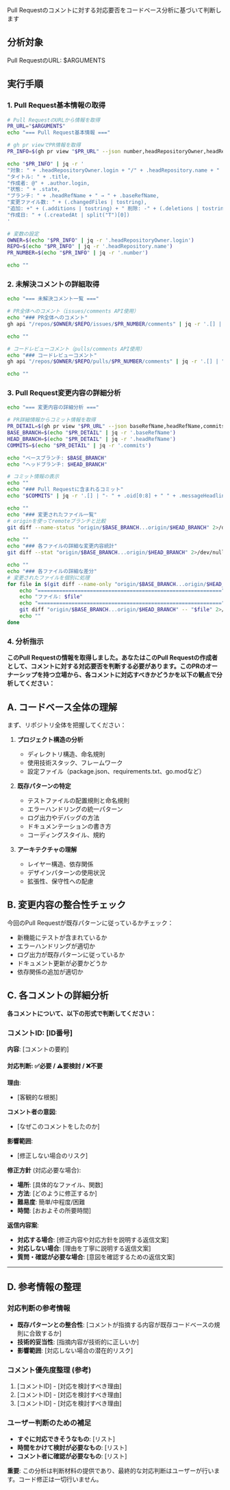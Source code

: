 Pull Requestのコメントに対する対応要否をコードベース分析に基づいて判断します

## 分析対象
Pull RequestのURL: $ARGUMENTS

## 実行手順

### 1. Pull Request基本情報の取得
```bash
# Pull RequestのURLから情報を取得
PR_URL="$ARGUMENTS"
echo "=== Pull Request基本情報 ==="

# gh pr viewでPR情報を取得
PR_INFO=$(gh pr view "$PR_URL" --json number,headRepositoryOwner,headRepository,title,author,state,headRefName,baseRefName,changedFiles,additions,deletions,createdAt)

echo "$PR_INFO" | jq -r '
"対象: " + .headRepositoryOwner.login + "/" + .headRepository.name + " PR#" + (.number | tostring),
"タイトル: " + .title,
"作成者: @" + .author.login,
"状態: " + .state,
"ブランチ: " + .headRefName + " → " + .baseRefName,
"変更ファイル数: " + (.changedFiles | tostring),
"追加: +" + (.additions | tostring) + " 削除: -" + (.deletions | tostring),
"作成日: " + (.createdAt | split("T")[0])
'

# 変数の設定
OWNER=$(echo "$PR_INFO" | jq -r '.headRepositoryOwner.login')
REPO=$(echo "$PR_INFO" | jq -r '.headRepository.name')
PR_NUMBER=$(echo "$PR_INFO" | jq -r '.number')

echo ""
```

### 2. 未解決コメントの詳細取得
```bash
echo "=== 未解決コメント一覧 ==="

# PR全体へのコメント（issues/comments API使用）
echo "### PR全体へのコメント"
gh api "/repos/$OWNER/$REPO/issues/$PR_NUMBER/comments" | jq -r '.[] | "ID: \(.id) | @\(.user.login) (\(.created_at | split("T")[0]))", .body, "────────────────────────────────────────────────────────────────────────────────"'

echo ""

# コードレビューコメント（pulls/comments API使用）
echo "### コードレビューコメント"
gh api "/repos/$OWNER/$REPO/pulls/$PR_NUMBER/comments" | jq -r '.[] | "ID: \(.id) | ファイル: \(.path) L\(.line // .original_line)", "@\(.user.login) (\(.created_at | split("T")[0])):", .body, (if .diff_hunk then ("diff:\n" + .diff_hunk) else "" end), "────────────────────────────────────────────────────────────────────────────────"'

echo ""
```

### 3. Pull Request変更内容の詳細分析
```bash
echo "=== 変更内容の詳細分析 ==="

# PR詳細情報からコミット情報を取得
PR_DETAIL=$(gh pr view "$PR_URL" --json baseRefName,headRefName,commits)
BASE_BRANCH=$(echo "$PR_DETAIL" | jq -r '.baseRefName')
HEAD_BRANCH=$(echo "$PR_DETAIL" | jq -r '.headRefName')
COMMITS=$(echo "$PR_DETAIL" | jq -r '.commits')

echo "ベースブランチ: $BASE_BRANCH"
echo "ヘッドブランチ: $HEAD_BRANCH"

# コミット情報の表示
echo ""
echo "### Pull Requestに含まれるコミット"
echo "$COMMITS" | jq -r '.[] | "- " + .oid[0:8] + " " + .messageHeadline + " (@" + .author.login + ")"'

echo ""
echo "### 変更されたファイル一覧"
# originを使ってremoteブランチと比較
git diff --name-status "origin/$BASE_BRANCH...origin/$HEAD_BRANCH" 2>/dev/null || git diff --name-status "$BASE_BRANCH...$HEAD_BRANCH" 2>/dev/null || git diff --name-status main..HEAD

echo ""
echo "### 各ファイルの詳細な変更内容統計"
git diff --stat "origin/$BASE_BRANCH...origin/$HEAD_BRANCH" 2>/dev/null || git diff --stat "$BASE_BRANCH...$HEAD_BRANCH" 2>/dev/null || git diff --stat main..HEAD

echo ""
echo "### 各ファイルの詳細な差分"
# 変更されたファイルを個別に処理
for file in $(git diff --name-only "origin/$BASE_BRANCH...origin/$HEAD_BRANCH" 2>/dev/null || git diff --name-only "$BASE_BRANCH...$HEAD_BRANCH" 2>/dev/null || git diff --name-only main..HEAD); do
    echo "============================================================"
    echo "ファイル: $file"
    echo "============================================================"
    git diff "origin/$BASE_BRANCH...origin/$HEAD_BRANCH" -- "$file" 2>/dev/null || git diff "$BASE_BRANCH...$HEAD_BRANCH" -- "$file" 2>/dev/null || git diff main..HEAD -- "$file"
    echo ""
done
```

### 4. 分析指示

**このPull Requestの情報を取得しました。あなたはこのPull Requestの作成者として、コメントに対する対応要否を判断する必要があります。このPRのオーナーシップを持つ立場から、各コメントに対応すべきかどうかを以下の観点で分析してください：**

## A. コードベース全体の理解

まず、リポジトリ全体を把握してください：

1. **プロジェクト構造の分析**
   - ディレクトリ構造、命名規則
   - 使用技術スタック、フレームワーク
   - 設定ファイル（package.json、requirements.txt、go.modなど）

2. **既存パターンの特定**
   - テストファイルの配置規則と命名規則
   - エラーハンドリングの統一パターン
   - ログ出力やデバッグの方法
   - ドキュメンテーションの書き方
   - コーディングスタイル、規約

3. **アーキテクチャの理解**
   - レイヤー構造、依存関係
   - デザインパターンの使用状況
   - 拡張性、保守性への配慮

## B. 変更内容の整合性チェック

今回のPull Requestが既存パターンに従っているかチェック：

- 新機能にテストが含まれているか
- エラーハンドリングが適切か
- ログ出力が既存パターンに従っているか
- ドキュメント更新が必要かどうか
- 依存関係の追加が適切か

## C. 各コメントの詳細分析

**各コメントについて、以下の形式で判断してください：**

### コメントID: [ID番号]
**内容**: [コメントの要約]

#### 対応判断: ✅必要 / ⚠️要検討 / ❌不要

**理由**:
- [客観的な根拠]

**コメント者の意図**:
- [なぜこのコメントをしたのか]

**影響範囲**:
- [修正しない場合のリスク]

**修正方針** (対応必要な場合):
- **場所**: [具体的なファイル、関数]
- **方法**: [どのように修正するか]
- **難易度**: 簡単/中程度/困難
- **時間**: [おおよその所要時間]

**返信内容案**:
- **対応する場合**: [修正内容や対応方針を説明する返信文案]
- **対応しない場合**: [理由を丁寧に説明する返信文案]
- **質問・確認が必要な場合**: [意図を確認するための返信文案]

---

## D. 参考情報の整理

### 対応判断の参考情報
- **既存パターンとの整合性**: [コメントが指摘する内容が既存コードベースの規則に合致するか]
- **技術的妥当性**: [指摘内容が技術的に正しいか]
- **影響範囲**: [対応しない場合の潜在的リスク]

### コメント優先度整理 (参考)
1. [コメントID] - [対応を検討すべき理由]
2. [コメントID] - [対応を検討すべき理由]  
3. [コメントID] - [対応を検討すべき理由]

### ユーザー判断のための補足
- **すぐに対応できそうなもの**: [リスト]
- **時間をかけて検討が必要なもの**: [リスト]
- **コメント者に確認が必要なもの**: [リスト]

**重要**: この分析は判断材料の提供であり、最終的な対応判断はユーザーが行います。コード修正は一切行いません。
